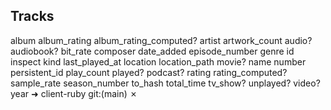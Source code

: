

## Tracks
album
album_rating
album_rating_computed?
artist
artwork_count
audio?
audiobook?
bit_rate
composer
date_added
episode_number
genre
id
inspect
kind
last_played_at
location
location_path
movie?
name
number
persistent_id
play_count
played?
podcast?
rating
rating_computed?
sample_rate
season_number
to_hash
total_time
tv_show?
unplayed?
video?
year
➜  client-ruby git:(main) ✗